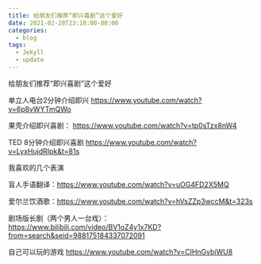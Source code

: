 ```yaml
---
title: 给朋友们推荐“即兴喜剧”这个爱好
date: 2021-02-28T23:18:00-08:00
categories:
  - blog
tags:
  - Jekyll
  - update
---
```


给朋友们推荐“即兴喜剧”这个爱好

单立人电台2分钟介绍即兴
https://www.youtube.com/watch?v=6p8vWYTmQWo

果壳介绍即兴喜剧：
https://www.youtube.com/watch?v=tp0sTzx8nW4

TED 8分钟介绍即兴喜剧
https://www.youtube.com/watch?v=LyxHujdRIpk&t=81s

我喜欢的几个表演

盲人手语翻译：https://www.youtube.com/watch?v=uOG4FD2X5MQ

爱尔兰饮酒歌：https://www.youtube.com/watch?v=hVsZZp3wccM&t=323s

剧场版长剧（两个男人一台戏）：https://www.bilibili.com/video/BV1oZ4y1x7KD?from=search&seid=988175184337072091

自己可以玩的游戏 https://www.youtube.com/watch?v=CIHnGvbiWU8